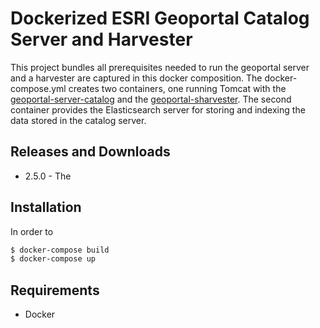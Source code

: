 # Dockerized ESRI Geoportal Catalog Server and Harvester 
This project bundles all prerequisites needed to run the geoportal server and a harvester are captured in this docker composition. The docker-compose.yml creates two containers, one running Tomcat with the [geoportal-server-catalog](https://github.com/Esri/geoportal-server-catalog) and the [geoportal-sharvester](https://github.com/Esri/geoportal-harvester). The second container provides the Elasticsearch server for storing and indexing the data stored in the catalog server.

## Releases and Downloads
- 2.5.0 - The  

## Installation
 
In order to 
```bash
$ docker-compose build
$ docker-compose up
```

## Requirements

* Docker

